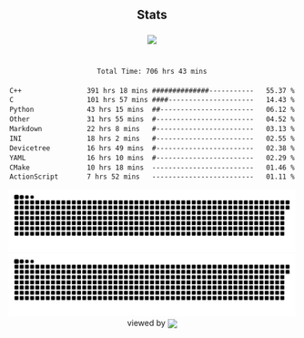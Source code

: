 


<div align="center">

## Stats
<img style="margin: 5px;" src="https://github-readme-stats.vercel.app/api?username=Sylensky&hide=stars&cache_seconds=1800&count_private=true&show_icons=true&include_all_commits=true&hide_border=false&theme=github_dark"/>
</div><br>

<div align="center">

<!--START_SECTION:waka-->

```txt
Total Time: 706 hrs 43 mins

C++                391 hrs 18 mins ##############-----------   55.37 %
C                  101 hrs 57 mins ####---------------------   14.43 %
Python             43 hrs 15 mins  ##-----------------------   06.12 %
Other              31 hrs 55 mins  #------------------------   04.52 %
Markdown           22 hrs 8 mins   #------------------------   03.13 %
INI                18 hrs 2 mins   #------------------------   02.55 %
Devicetree         16 hrs 49 mins  #------------------------   02.38 %
YAML               16 hrs 10 mins  #------------------------   02.29 %
CMake              10 hrs 18 mins  -------------------------   01.46 %
ActionScript       7 hrs 52 mins   -------------------------   01.11 %
```

<!--END_SECTION:waka-->

</div>

<div align="center">
<img src="https://raw.githubusercontent.com/Sylensky/Sylensky/animation/github-contribution-grid-snake-dark.svg#gh-dark-mode-only"/>
<img src="https://raw.githubusercontent.com/Sylensky/Sylensky/animation/github-contribution-grid-snake.svg#gh-light-mode-only"/>
</div>

<div align="center">
viewed by <img src="https://visitor-badge.laobi.icu/badge?page_id=Sylensky.Sylensky" align="center" height="20" width="" />
</div>
